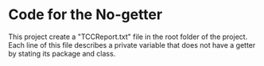 # Code for the No-getter

This project create a "TCCReport.txt" file in the root folder of the project.
Each line of this file describes a private variable that does not have a getter by stating its package and class.
